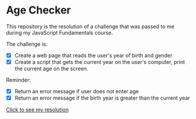 # Age Checker

This repository is the resolution of a challenge that was passed to me during my JavaScript Fundamentals course.


The challenge is:
- [x] Create a web page that reads the user's year of birth and gender
- [x] Create a script that gets the current year on the user's computer, print the current age on the screen.

Reminder:
- [x] Return an error message if user does not enter age
- [x] Return an error message if the birth year is greater than the current year

[Click to see my resolution]()
